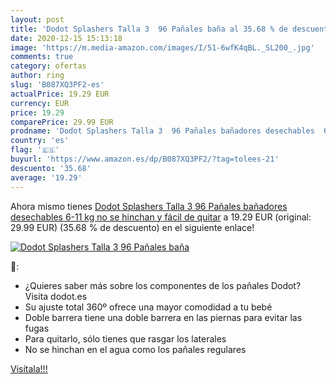 ```yaml
---
layout: post
title: 'Dodot Splashers Talla 3  96 Pañales baña al 35.68 % de descuento'
date: 2020-12-15 15:13:18
image: 'https://m.media-amazon.com/images/I/51-6wfK4qBL._SL200_.jpg'
comments: true
category: ofertas
author: ring
slug: 'B087XQ3PF2-es'
actualPrice: 19.29 EUR
currency: EUR
price: 19.29
comparePrice: 29.99 EUR
prodname: 'Dodot Splashers Talla 3  96 Pañales bañadores desechables  6-11 kg  no se hinchan y fácil de quitar'
country: 'es'
flag: '🇪🇸'
buyurl: 'https://www.amazon.es/dp/B087XQ3PF2/?tag=tolees-21'
descuento: '35.68'
average: '19.29'
---
```


Ahora mismo tienes [Dodot Splashers Talla 3  96 Pañales bañadores desechables  6-11 kg  no se hinchan y fácil de quitar](https://www.amazon.es/dp/B087XQ3PF2/?tag=tolees-21) a 19.29 EUR (original: 29.99 EUR) (35.68 %  de descuento) en el siguiente enlace!

[![Dodot Splashers Talla 3  96 Pañales baña](https://m.media-amazon.com/images/I/51-6wfK4qBL._SL200_.jpg)](https://www.amazon.es/dp/B087XQ3PF2/?tag=tolees-21)

🔎:

- ¿Quieres saber más sobre los componentes de los pañales Dodot? Visita dodot.es
- Su ajuste total 360º ofrece una mayor comodidad a tu bebé
- Doble barrera tiene una doble barrera en las piernas para evitar las fugas
- Para quitarlo, sólo tienes que rasgar los laterales
- No se hinchan en el agua como los pañales regulares

[Visítala!!!](https://www.amazon.es/dp/B087XQ3PF2/?tag=tolees-21)
